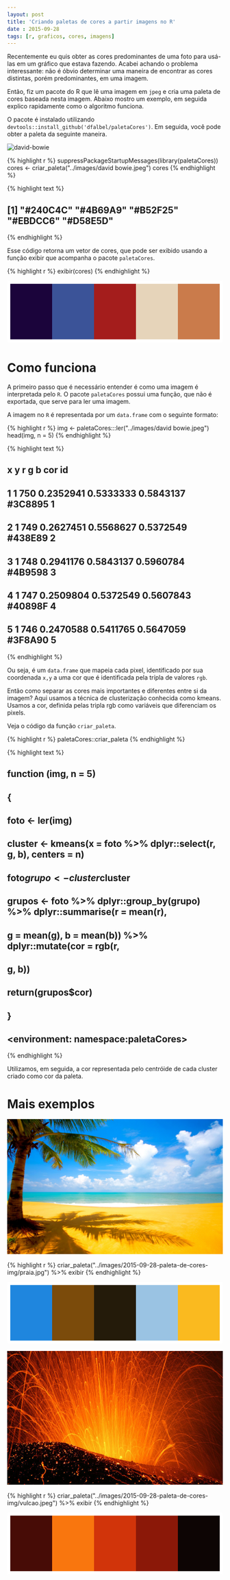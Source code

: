 ```yaml
---
layout: post
title: 'Criando paletas de cores a partir imagens no R'
date : 2015-09-28
tags: [r, graficos, cores, imagens]
--- 
```


Recentemente eu quis obter as cores predominantes de uma foto para usá-las em um gráfico que estava fazendo. Acabei achando o problema interessante: não é óbvio determinar uma maneira de encontrar as cores distintas, porém predominantes, em uma imagem.

Então, fiz um pacote do R que lê uma imagem em `jpeg` e cria uma paleta de cores baseada nesta imagem. Abaixo mostro um exemplo, em seguida explico rapidamente como o algoritmo funciona.

O pacote é instalado utilizando `devtools::install_github('dfalbel/paletaCores')`. Em seguida, você pode obter a paleta da seguinte maneira.

![david-bowie](https://vice-images.vice.com/images/content-images/2015/09/09/mick-rock-tk-body-image-1441819666.jpg?resize=*:*&output-quality=)



{% highlight r %}
suppressPackageStartupMessages(library(paletaCores))
cores <- criar_paleta("../images/david bowie.jpeg")
cores
{% endhighlight %}



{% highlight text %}
## [1] "#240C4C" "#4B69A9" "#B52F25" "#EBDCC6" "#D58E5D"
{% endhighlight %}

Esse código retorna um vetor de cores, que pode ser exibido usando a função exibir que acompanha o pacote `paletaCores`.


{% highlight r %}
exibir(cores)
{% endhighlight %}

![plot of chunk unnamed-chunk-2](/images/2015-09-28-paleta-de-cores-img/unnamed-chunk-2-1.png) 

# Como funciona

A primeiro passo que é necessário entender é como uma imagem é interpretada pelo `R`. O pacote `paletaCores` possui uma função, que não é exportada, que serve para ler uma imagem.

A imagem no `R` é representada por um `data.frame` com o seguinte formato:


{% highlight r %}
img <- paletaCores:::ler("../images/david bowie.jpeg")
head(img, n = 5)
{% endhighlight %}



{% highlight text %}
##   x   y         r         g         b     cor id
## 1 1 750 0.2352941 0.5333333 0.5843137 #3C8895  1
## 2 1 749 0.2627451 0.5568627 0.5372549 #438E89  2
## 3 1 748 0.2941176 0.5843137 0.5960784 #4B9598  3
## 4 1 747 0.2509804 0.5372549 0.5607843 #40898F  4
## 5 1 746 0.2470588 0.5411765 0.5647059 #3F8A90  5
{% endhighlight %}

Ou seja, é um `data.frame` que mapeia cada pixel, identificado por sua coordenada `x,y` a uma cor que é identificada pela trípla de valores `rgb`.

Então como separar as cores mais importantes e diferentes entre si da imagem? Aqui usamos a técnica de clusterização conhecida como kmeans. Usamos a cor, definida pelas tripla rgb como variáveis que diferenciam os pixels. 

Veja o código da função `criar_paleta`.


{% highlight r %}
paletaCores::criar_paleta
{% endhighlight %}



{% highlight text %}
## function (img, n = 5) 
## {
##     foto <- ler(img)
##     cluster <- kmeans(x = foto %>% dplyr::select(r, g, b), centers = n)
##     foto$grupo <- cluster$cluster
##     grupos <- foto %>% dplyr::group_by(grupo) %>% dplyr::summarise(r = mean(r), 
##         g = mean(g), b = mean(b)) %>% dplyr::mutate(cor = rgb(r, 
##         g, b))
##     return(grupos$cor)
## }
## <environment: namespace:paletaCores>
{% endhighlight %}

Utilizamos, em seguida, a cor representada pelo centróide de cada cluster criado como cor da paleta.

# Mais exemplos

![praia](/images/2015-09-28-paleta-de-cores-img/praia.jpg)


{% highlight r %}
criar_paleta("../images/2015-09-28-paleta-de-cores-img/praia.jpg") %>% exibir
{% endhighlight %}

![plot of chunk unnamed-chunk-5](/images/2015-09-28-paleta-de-cores-img/unnamed-chunk-5-1.png) 

![vulcao](/images/2015-09-28-paleta-de-cores-img/vulcao.jpeg)


{% highlight r %}
criar_paleta("../images/2015-09-28-paleta-de-cores-img/vulcao.jpeg") %>% exibir
{% endhighlight %}

![plot of chunk unnamed-chunk-6](/images/2015-09-28-paleta-de-cores-img/unnamed-chunk-6-1.png) 










